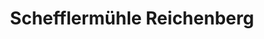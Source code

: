 ---
title: "Schefflermühle Reichenberg"
url: /moritzburg/schefflermuehle-reichenberg/
shop: Tiere
---